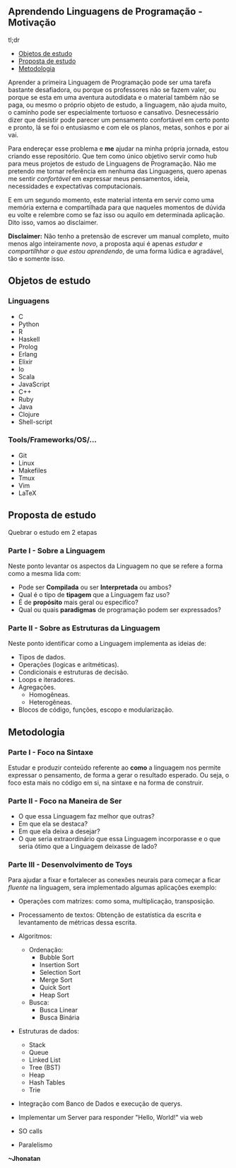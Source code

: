 ## Aprendendo Linguagens de Programação -Motivação

tl;dr
- [Objetos de estudo](#Objetos-de-estudo)
- [Proposta de estudo](#Proposta-de-estudo)
- [Metodologia](#Metodologia)


Aprender a primeira Linguagem de Programação pode ser uma tarefa bastante
desafiadora, ou porque os professores não se fazem valer, ou porque se esta em
uma aventura autodidata e o material também não se paga, ou mesmo o próprio
objeto de estudo, a linguagem, não ajuda muito, o caminho pode ser
especialmente tortuoso e cansativo. Desnecessário dizer que desistir pode
parecer um pensamento confortável em certo ponto e pronto, lá se foi o
entusiasmo e com ele os planos, metas, sonhos e por ai vai.

Para endereçar esse problema e **me** ajudar na minha própria jornada, estou
criando esse repositório. Que tem como único objetivo servir como hub para meus
projetos de estudo de Linguagens de Programação. Não me pretendo me tornar
referência em nenhuma das Linguagens, quero apenas me sentir *confortável* em
expressar meus pensamentos, ideia, necessidades e expectativas computacionais.

E em um segundo momento, este material intenta em servir como uma memória
externa e compartilhada para que naqueles momentos de dúvida eu volte e
relembre como se faz isso ou aquilo em determinada aplicação. Dito isso, vamos
ao disclaimer.


**Disclaimer:** Não tenho a pretensão de escrever um manual completo, muito
menos algo inteiramente *novo*, a proposta aqui é apenas *estudar e
compartilhhar o que estou aprendendo*, de uma forma lúdica e agradável, tão e
somente isso.


## Objetos de estudo
### Linguagens
- C
- Python
- R
- Haskell
- Prolog
- Erlang
- Elixir
- Io
- Scala
- JavaScript
- C++
- Ruby
- Java
- Clojure
- Shell-script

### Tools/Frameworks/OS/...
- Git
- Linux
- Makefiles
- Tmux
- Vim
- LaTeX


## Proposta de estudo

Quebrar o estudo em 2 etapas

### Parte I - Sobre a Linguagem

Neste ponto levantar os aspectos da Linguagem no que se refere a forma como a
mesma lida com:
- Pode ser **Compilada** ou ser **Interpretada** ou ambos?
- Qual é o tipo de **tipagem** que a Linguagem faz uso?
- É de **propósito** mais geral ou especifico?
- Qual ou quais **paradigmas** de programação podem ser expressados?

### Parte II - Sobre as Estruturas da Linguagem

Neste ponto identificar como a Linguagem implementa as ideias de:
- Tipos de dados.
- Operações (logicas e aritméticas).
- Condicionais e estruturas de decisão.
- Loops e iteradores.
- Agregações.
  - Homogêneas.
  - Heterogêneas.
- Blocos de código, funções, escopo e modularização.


## Metodologia

### Parte I - Foco na Sintaxe
Estudar e produzir conteúdo referente ao **como** a linguagem nos permite 
expressar o pensamento, de forma a gerar o resultado esperado. Ou seja, o foco
esta mais no código em si, na sintaxe e na forma de construir.

### Parte II - Foco na Maneira de Ser
- O que essa Linguagem faz melhor que outras? 
- Em que ela se destaca? 
- Em que ela deixa a desejar? 
- O que seria extraordinário que essa Linguagem incorporasse e o que seria ótimo que a Linguagem deixasse de lado?

### Parte III - Desenvolvimento de Toys
Para ajudar a fixar e fortalecer as conexões neurais para começar a ficar
_fluente_ na linguagem, sera implementado algumas aplicações exemplo:
- Operações com matrizes: como soma, multiplicação, transposição.
- Processamento de textos: Obtenção de estatística da escrita e levantamento de
    métricas dessa escrita.
- Algoritmos:
  - Ordenação:
    - Bubble Sort
    - Insertion Sort
    - Selection Sort
    - Merge Sort
    - Quick Sort
    - Heap Sort
  - Busca:
    - Busca Linear
    - Busca Binária
- Estruturas de dados:
  - Stack
  - Queue
  - Linked List
  - Tree (BST)
  - Heap
  - Hash Tables
  - Trie

- Integração com Banco de Dados e execução de querys.
- Implementar um Server para responder "Hello, World!" via web
- SO calls
- Paralelismo


**~Jhonatan**
